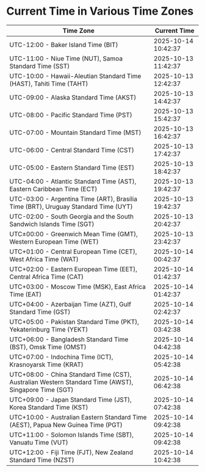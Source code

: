 # Current Time in Various Time Zones

| Time Zone | Current Time |
|-----------|--------------|
| UTC-12:00 - Baker Island Time (BIT) | 2025-10-14 10:42:37 |
| UTC-11:00 - Niue Time (NUT), Samoa Standard Time (SST) | 2025-10-13 11:42:37 |
| UTC-10:00 - Hawaii-Aleutian Standard Time (HAST), Tahiti Time (TAHT) | 2025-10-13 12:42:37 |
| UTC-09:00 - Alaska Standard Time (AKST) | 2025-10-13 14:42:37 |
| UTC-08:00 - Pacific Standard Time (PST) | 2025-10-13 15:42:37 |
| UTC-07:00 - Mountain Standard Time (MST) | 2025-10-13 16:42:37 |
| UTC-06:00 - Central Standard Time (CST) | 2025-10-13 17:42:37 |
| UTC-05:00 - Eastern Standard Time (EST) | 2025-10-13 18:42:37 |
| UTC-04:00 - Atlantic Standard Time (AST), Eastern Caribbean Time (ECT) | 2025-10-13 19:42:37 |
| UTC-03:00 - Argentina Time (ART), Brasília Time (BRT), Uruguay Standard Time (UYT) | 2025-10-13 19:42:37 |
| UTC-02:00 - South Georgia and the South Sandwich Islands Time (SGT) | 2025-10-13 20:42:37 |
| UTC±00:00 - Greenwich Mean Time (GMT), Western European Time (WET) | 2025-10-13 23:42:37 |
| UTC+01:00 - Central European Time (CET), West Africa Time (WAT) | 2025-10-14 00:42:37 |
| UTC+02:00 - Eastern European Time (EET), Central Africa Time (CAT) | 2025-10-14 01:42:37 |
| UTC+03:00 - Moscow Time (MSK), East Africa Time (EAT) | 2025-10-14 01:42:37 |
| UTC+04:00 - Azerbaijan Time (AZT), Gulf Standard Time (GST) | 2025-10-14 02:42:37 |
| UTC+05:00 - Pakistan Standard Time (PKT), Yekaterinburg Time (YEKT) | 2025-10-14 03:42:38 |
| UTC+06:00 - Bangladesh Standard Time (BST), Omsk Time (OMST) | 2025-10-14 04:42:38 |
| UTC+07:00 - Indochina Time (ICT), Krasnoyarsk Time (KRAT) | 2025-10-14 05:42:38 |
| UTC+08:00 - China Standard Time (CST), Australian Western Standard Time (AWST), Singapore Time (SGT) | 2025-10-14 06:42:38 |
| UTC+09:00 - Japan Standard Time (JST), Korea Standard Time (KST) | 2025-10-14 07:42:38 |
| UTC+10:00 - Australian Eastern Standard Time (AEST), Papua New Guinea Time (PGT) | 2025-10-14 09:42:38 |
| UTC+11:00 - Solomon Islands Time (SBT), Vanuatu Time (VUT) | 2025-10-14 09:42:38 |
| UTC+12:00 - Fiji Time (FJT), New Zealand Standard Time (NZST) | 2025-10-14 10:42:38 |
